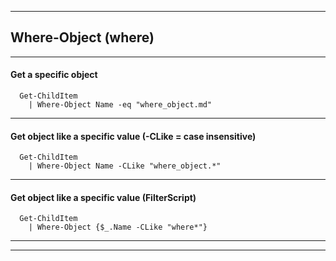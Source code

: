 
***

## Where-Object (where)

***

#### Get a specific object

```
  Get-ChildItem 
    | Where-Object Name -eq "where_object.md"

```

***

#### Get object like a specific value (-CLike = case insensitive)

```
  Get-ChildItem 
    | Where-Object Name -CLike "where_object.*"

```

***

#### Get object like a specific value (FilterScript)

```
  Get-ChildItem 
    | Where-Object {$_.Name -CLike "where*"}

```

***
***
